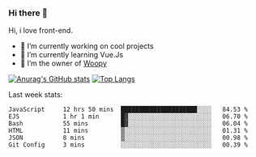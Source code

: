 ### Hi there 👋

<!--
**Alexis-Elaxis/Alexis-Elaxis** is a ✨ _special_ ✨ repository because its `README.md` (this file) appears on your GitHub profile.-->

Hi, i love front-end.

- 🔭 I’m currently working on cool projects
- 🌱 I’m currently learning Vue.Js
- 👯 I’m the owner of [Woopy](https://github.com/Alexis-Elaxis/Woopy)
<!-- - 🤔 I’m looking for help with ...
- 💬 Ask me about ...
- 📫 How to reach me: ...
- 😄 Pronouns: ...
- ⚡ Fun fact: I have a Youtube Channel (AlexSki)-->

[![Anurag's GitHub stats](https://github-readme-stats.vercel.app/api?username=Alexis-Elaxis&theme=tokyonight&count_private=true&show_icons=true)](https://github.com/anuraghazra/github-readme-stats)
[![Top Langs](https://github-readme-stats.vercel.app/api/top-langs/?username=Alexis-Elaxis&layout=compact&theme=tokyonight&count_private=true&show_icons=true)](https://github.com/anuraghazra/github-readme-stats)

Last week stats:
<!--START_SECTION:waka-->

```text
JavaScript     12 hrs 50 mins  █████████████████████░░░░   84.53 %
EJS            1 hr 1 min      █▓░░░░░░░░░░░░░░░░░░░░░░░   06.70 %
Bash           55 mins         █▓░░░░░░░░░░░░░░░░░░░░░░░   06.04 %
HTML           11 mins         ▒░░░░░░░░░░░░░░░░░░░░░░░░   01.31 %
JSON           8 mins          ▒░░░░░░░░░░░░░░░░░░░░░░░░   00.98 %
Git Config     3 mins          ░░░░░░░░░░░░░░░░░░░░░░░░░   00.39 %
```

<!--END_SECTION:waka-->
